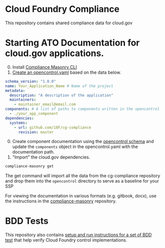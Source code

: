 # Cloud Foundry Compliance
This repository contains shared compliance data for cloud.gov

# Starting ATO Documentation for cloud.gov applications.
0. Install [Compliance Masonry CLI](https://github.com/opencontrol/compliance-masonry)
0. [Create an opencontrol.yaml](https://github.com/opencontrol/compliance-masonry#creating-an-opencontrol-project) based on the data below.
  ```yaml
  schema_version: "1.0.0"
  name: Your_Application_Name # Name of the project
  metadata:
    description: "A description of the application"
    maintainers:
      - maintainer_email@email.com
  components: # A list of paths to components written in the opencontrol format for more information view: https://github.com/opencontrol/schemas
    - ./your_app_component
  dependencies:
    systems:
      - url: github.com/18F/cg-compliance
        revision: master
  ```

0. Create component documentation using the [opencontrol schema](https://github.com/opencontrol/schemas) and update the `components` object in the opencontrol.yaml with the documentation path.
0. "Import" the cloud.gov dependencies.


  ```bash
  compliance-masonry get
  ```

The get command will import all the data from the cg-compliance repository and drop them into the `opencontrol` directory to serve as a baseline for your SSP

For viewing the documentation in various formats (e.g. gitbook, docx), use the instructions in the [compliance-masonry](https://github.com/opencontrol/compliance-masonry) repository.

# BDD Tests
This repository also contains [setup and run instructions for a set of BDD test](https://github.com/18F/cg-compliance/tree/master/BDD) that help verify Cloud Foundry control implementations.
